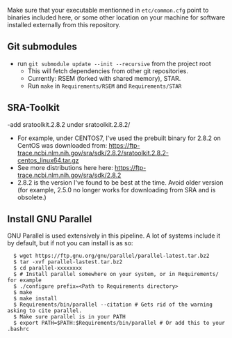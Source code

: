 Make sure that your executable mentionned in `etc/common.cfg` point to binaries included here, or some other location on your machine for software installed externally from this repository.

## Git submodules
- run `git submodule update --init --recursive` from the project root
  - This will fetch dependencies from other git repositories.
  - Currently: RSEM (forked with shared memory), STAR.
  - Run `make` in `Requirements/RSEM` and `Requirements/STAR`

## SRA-Toolkit
-add sratoolkit.2.8.2 under sratoolkit.2.8.2/
  - For example, under CENTOS7, I've used the prebuilt binary for 2.8.2 on CentOS was downloaded from: https://ftp-trace.ncbi.nlm.nih.gov/sra/sdk/2.8.2/sratoolkit.2.8.2-centos_linux64.tar.gz
   - See more distributions here here: https://ftp-trace.ncbi.nlm.nih.gov/sra/sdk/2.8.2
   - 2.8.2 is the version I've found to be best at the time. Avoid older version (for example, 2.5.0 no longer works for downloading from SRA and is obsolete.)

## Install GNU Parallel
GNU Parallel is used extensively in this pipeline. A lot of systems include it by default, but if not you can install is as so:
```
  $ wget https://ftp.gnu.org/gnu/parallel/parallel-latest.tar.bz2
  $ tar -xvf parallel-lastest.tar.bz2
  $ cd parallel-xxxxxxxx
  $ # Install parallel somewhere on your system, or in Requirements/ for example
  $ ./configure prefix=<Path to Requirements directory>
  $ make
  $ make install
  $ Requirements/bin/parallel --citation # Gets rid of the warning asking to cite parallel.
  $ Make sure parallel is in your PATH
  $ export PATH=$PATH:$Requirements/bin/parallel # Or add this to your .bashrc
```
